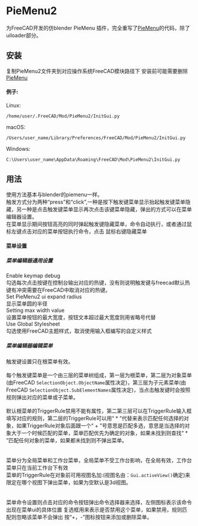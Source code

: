 # PieMenu2
为FreeCAD开发的仿blender PieMenu 插件，完全重写了[PieMenu](https://github.com/triplus/PieMenu)的代码，除了uiloader部分。

## 安装

复制PieMenu2文件夹到对应操作系统FreeCAD模块路径下
安装前可能需要删除[PieMenu](https://github.com/triplus/PieMenu)

#### 例子:

Linux:

`/home/user/.FreeCAD/Mod/PieMenu2/InitGui.py`

macOS:

`/Users/user_name/Library/Preferences/FreeCAD/Mod/PieMenu2/InitGui.py`

Windows:

`C:\Users\user_name\AppData\Roaming\FreeCAD\Mod\PieMenu2\InitGui.py`

## 用法
使用方法基本与blender的piemenu一样。  
触发方式分为两种“press”和“click”,一种是按下触发键菜单显示抬起触发键菜单隐藏，另一种是点击触发键菜单显示再次点击该键菜单隐藏，弹出的方式可以在菜单编辑器设置。      
在菜单显示期间按钮高亮的同时弹起触发键隐藏菜单，命令自动执行，或者通过鼠标左键点击对应的菜单按钮执行命令，点击 鼠标右键隐藏菜单

#### 菜单设置
##### 菜单编辑器通用设置
Enable keymap debug <br>   勾选每次点击按键在控制台输出对应的热键，没有则说明触发键与freecad默认热键有冲突需要在FreeCAD中取消对应的热键。</br>
Set PieMenu2 ui expand radius <br>显示菜单圆的半径  
Setting max width value <br>设置菜单按钮的最大宽度，按钮文本超过最大宽度则用省略号代替  </br>
Use Global Stylesheet <br>   勾选使用FreeCAD主题样式，取消使用输入框编写的自定义样式  </br>
##### 菜单编辑器编辑菜单
触发键设置只在根菜单有效。  
<br>   每个触发键菜单是一个由三层的菜单树组成，第一层为根菜单，第二层为对象菜单(由FreeCAD `SelectionObject.ObjectName`属性决定)，第三层为子元素菜单(由FreeCAD `SelectionObject.SubElementNames`属性决定)，当点击触发键时会按照规则弹出对应的菜单或子菜单。</br>
<br>   默认根菜单的TriggerRule禁用不能有属性，第二第三层可以在TriggerRule输入框填写对应的规则，第二层的TriggerRule可以用“ \* ”代替来表示匹配任何选择的对象，如果TriggerRule对象后面跟一个“ + ”号意思是匹配多选，意思是当选择的对象大于一个时候匹配的菜单，菜单匹配优先为确定的对象，如果未找到则查找“ * ”匹配任何对象的菜单，如果都未找到则不弹出菜单。</br>   
<br>   菜单分为全局菜单和工作台菜单，全局菜单不受工作台影响，在全局有效，工作台菜单只在当前工作台下有效  
菜单的TriggerRule在对象前可用视图名加:(视图名由：`Gui.activeView()`确定)来限定在哪个视图下弹出菜单，如果为空默认是3d视图。</br>   
<br> 菜单命令设置则点击对应的命令按钮弹出命令选择器来选择，左侧图标表示该命令出现在菜单ui的具体位置
复选框用来表示是否禁用这个菜单，如果禁用，规则匹配则忽略该菜单不会弹出
按“+，-”图标按钮来添加或删除菜单。</br> 
